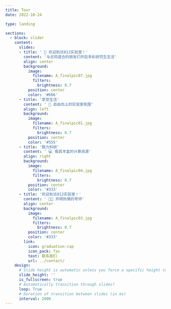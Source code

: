 ```yaml
---
title: Tour
date: 2022-10-24

type: landing

sections:
  - block: slider
    content:
      slides:
      - title: ' 👋 欢迎到访812实验室！'
        content: '与志同道合的朋友们开启多彩研究生生活'
        align: center
        background:
          image:
            filename: A_finalpic07.jpg
            filters:
              brightness: 0.7
          position: center
          color: '#666'
      - title: '享受生活'
        content: ' 🤩 自由向上的实验室氛围'
        align: left
        background:
          image:
            filename: A_finalpic01.jpg
            filters:
              brightness: 0.7
          position: center
          color: '#555'
      - title: '致力科研'
        content: ' 💻 极其丰富的计算资源'
        align: right
        background:
          image:
            filename: A_finalpic04.jpg
            filters:
              brightness: 0.7
          position: center
          color: '#333'
      - title: '欢迎到访812实验室！'
        content: ' 👩‍🏫‍ 开明热情的导师'
        align: center
        background:
          image:
            filename: A_finalpic03.jpg
            filters:
              brightness: 0.7
          position: center
          color: '#333'
        link:
          icon: graduation-cap
          icon_pack: fas
          text: 联系我们
          url: ../contact/
    design:
      # Slide height is automatic unless you force a specific height (e.g. '400px')
      slide_height: ''
      is_fullscreen: true
      # Automatically transition through slides?
      loop: True
      # Duration of transition between slides (in ms)
      interval: 2000
---
```

